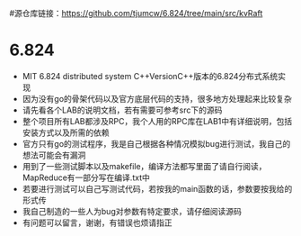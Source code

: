 #源仓库链接：https://github.com/tjumcw/6.824/tree/main/src/kvRaft

# 6.824
- MIT 6.824 distributed system C++VersionC++版本的6.824分布式系统实现
- 因为没有go的骨架代码以及官方底层代码的支持，很多地方处理起来比较复杂
- 请先看各个LAB的说明文档，若有需要可参考src下的源码
- 整个项目所有LAB都涉及RPC，我个人用的RPC库在LAB1中有详细说明，包括安装方式以及所需的依赖
- 官方只有go的测试程序，我是自己根据各种情况模拟bug进行测试，我自己的想法可能会有漏洞
- 用到了一些测试脚本以及makefile，编译方法都写里面了请自行阅读，MapReduce有一部分写在编译.txt中
- 若要进行测试可以自己写测试代码，若按我的main函数的话，参数要按我给的形式传
- 我自己制造的一些人为bug对参数有特定要求，请仔细阅读源码
- 有问题可以留言，谢谢，有错误也烦请指正
